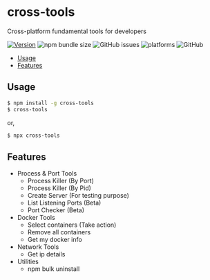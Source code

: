 # cross-tools

Cross-platform fundamental tools for developers

[![Version](https://img.shields.io/npm/v/cross-tools.svg)](https://npmjs.org/package/cross-tools)
![npm bundle size](https://img.shields.io/bundlephobia/minzip/cross-tools)
![GitHub issues](https://img.shields.io/github/issues/tahsinature/cross-tools)
![platforms](https://img.shields.io/badge/platforms-macOS%20%E2%97%8F%20Windows%20%E2%97%8F%20Linux-blue)
![GitHub](https://img.shields.io/github/license/tahsinature/cross-tools)

<!-- toc -->

- [Usage](#usage)
- [Features](#features)
<!-- tocstop -->

## Usage

<!-- usage -->

```bash
$ npm install -g cross-tools
$ cross-tools
```

or,

```bash
$ npx cross-tools
```

<!-- usagestop -->

## Features

- Process & Port Tools
  - Process Killer (By Port)
  - Process Killer (By Pid)
  - Create Server (For testing purpose)
  - List Listening Ports (Beta)
  - Port Checker (Beta)
- Docker Tools
  - Select containers (Take action)
  - Remove all containers
  - Get my docker info
- Network Tools
  - Get ip details
- Utilities
  - npm bulk uninstall

